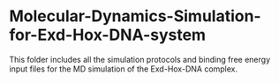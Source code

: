 # Molecular-Dynamics-Simulation-for-Exd-Hox-DNA-system

This folder includes all the simulation protocols and binding free energy input files for the MD simulation of the Exd-Hox-DNA complex.
